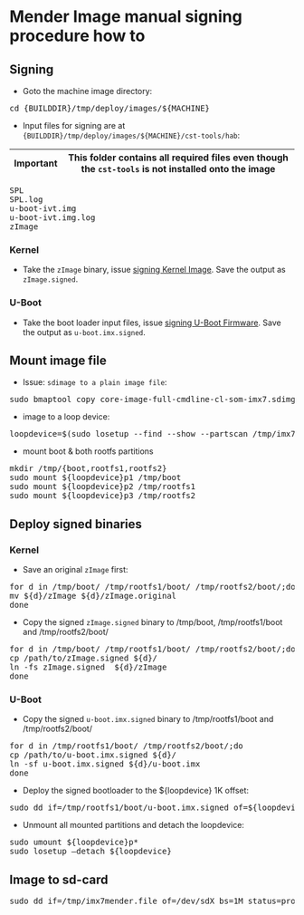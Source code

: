 # Mender Image manual signing procedure how to

## Signing
* Goto the machine image directory:
<pre>
cd {BUILDDIR}/tmp/deploy/images/${MACHINE}
</pre>

* Input files for signing are at `{BUILDDIR}/tmp/deploy/images/${MACHINE}/cst-tools/hab`:

Important | This folder contains all required files even though the `cst-tools` is not installed onto the image  |
--- | --- |

<pre>
SPL
SPL.log
u-boot-ivt.img
u-boot-ivt.img.log
zImage
</pre>

### Kernel
* Take the `zImage` binary, issue [signing Kernel Image](https://mediawiki.compulab.com/w/index.php?title=IOT-GATE-iMX7_and_SBC-IOT-iMX7:_U-Boot:_Building_Secure_Images#Signing_Kernel_Image). Save the output as `zImage.signed`.

### U-Boot
* Take the boot loader input files, issue [signing U-Boot Firmware](https://mediawiki.compulab.com/w/index.php?title=IOT-GATE-iMX7_and_SBC-IOT-iMX7:_U-Boot:_Building_Secure_Images#Signing_U-Boot_Firmware). Save the output as `u-boot.imx.signed`.

## Mount image file
* Issue: `sdimage to a plain image file`:
<pre>
sudo bmaptool copy core-image-full-cmdline-cl-som-imx7.sdimg /tmp/imx7mender.file
</pre>
* image to a loop device:
<pre>
loopdevice=$(sudo losetup --find --show --partscan /tmp/imx7mender.file)
</pre>

* mount boot & both rootfs partitions
<pre>
mkdir /tmp/{boot,rootfs1,rootfs2}
sudo mount ${loopdevice}p1 /tmp/boot
sudo mount ${loopdevice}p2 /tmp/rootfs1 
sudo mount ${loopdevice}p3 /tmp/rootfs2
</pre>

## Deploy signed binaries

### Kernel
* Save an original `zImage` first:
<pre>
for d in /tmp/boot/ /tmp/rootfs1/boot/ /tmp/rootfs2/boot/;do
mv ${d}/zImage ${d}/zImage.original
done
</pre>

* Copy the signed `zImage.signed` binary to /tmp/boot, /tmp/rootfs1/boot and /tmp/rootfs2/boot/
<pre>
for d in /tmp/boot/ /tmp/rootfs1/boot/ /tmp/rootfs2/boot/;do
cp /path/to/zImage.signed ${d}/
ln -fs zImage.signed  ${d}/zImage
done
</pre>

### U-Boot
* Copy the signed `u-boot.imx.signed` binary to /tmp/rootfs1/boot and /tmp/rootfs2/boot/
<pre>
for d in /tmp/rootfs1/boot/ /tmp/rootfs2/boot/;do
cp /path/to/u-boot.imx.signed ${d}/
ln -sf u-boot.imx.signed ${d}/u-boot.imx
done
</pre>

* Deploy the signed bootloader to the ${loopdevice} 1K offset:
<pre>
sudo dd if=/tmp/rootfs1/boot/u-boot.imx.signed of=${loopdevice} bs=1k seek=1
</pre>

* Unmount all mounted partitions and detach the loopdevice:
<pre>
sudo umount ${loopdevice}p*
sudo losetup –detach ${loopdevice}
</pre>

## Image to sd-card
<pre>
sudo dd if=/tmp/imx7mender.file of=/dev/sdX bs=1M status=progress
</pre>

